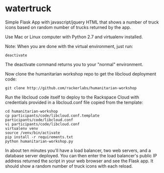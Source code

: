 watertruck
==========

Simple Flask App with javascript/jquery HTML that shows a number of truck icons based on random number of trucks returned by the app.

Use Mac or Linux computer with Python 2.7 and virtualenv installed.

Note: When you are done with the virtual environment, just run:

    deactivate

The deactivate command returns you to your "normal" environment.

Now clone the humanitarian workshop repo to get the libcloud deployment code:

    git clone http://github.com/rackerlabs/humanitarian-workshop

Run the libcloud code itself to deploy to the Rackspace Cloud with credentials provided in a libcloud.conf file copied from the template:

    cd humanitarian-workshop
    cp participants/code/libcloud.conf.template participants/code/libcloud.conf
    vi participants/code/libcloud.conf
    virtualenv venv
    source /venv/bin/activate
    pip install -r requirements.txt
    python humanitarian-workshop.py


In about ten minutes you'll have a load balancer, two web servers, and a database server deployed. You can then enter the load balancer's public IP address returned the script in your web browser and see the Flask app. It should show a random number of truck icons with each reload.
